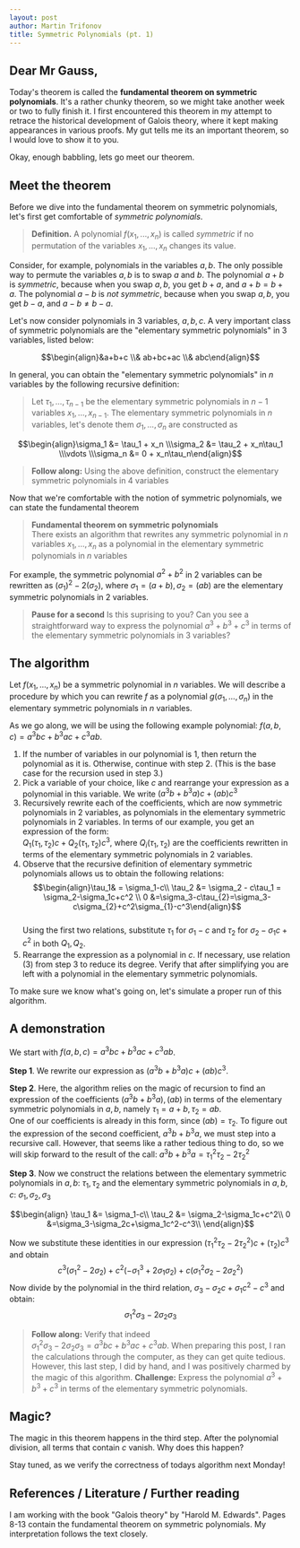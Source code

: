 ```yaml
---
layout: post
author: Martin Trifonov
title: Symmetric Polynomials (pt. 1)
---
```

 
## Dear Mr Gauss, 
Today's theorem is called the **fundamental theorem on symmetric polynomials**. It's a rather chunky theorem, so we might take another week or two to fully finish it. I first encountered this theorem in my attempt to retrace the historical development of Galois theory, where it kept making appearances in various proofs. My gut tells me its an important theorem, so I would love to show it to you. 

Okay, enough babbling, lets go meet our theorem.

## Meet the theorem
Before we dive into the fundamental theorem on symmetric polynomials, let's first get comfortable of _symmetric polynomials_.    

>**Definition.** A polynomial $f(x_1,...,x_n)$ is called _symmetric_ if no permutation of the variables $x_1,...,x_n$ changes its value.

Consider, for example, polynomials in the variables $a,b$. The only possible way to permute the variables $a,b$ is to swap $a$ and $b$. The polynomial $a+b$ is _symmetric_, because when you swap $a,b$, you get $b+a$, and $a+b = b+a$. The polynomial $a-b$ is _not symmetric_, because when you swap $a,b$, you get $b-a$, and $a-b \neq b-a$.  

Let's now consider polynomials in 3 variables, $a,b,c$. A very important class of symmetric polynomials are the "elementary symmetric polynomials" in 3 variables, listed below:  

$$\begin{align}&a+b+c
\\& ab+bc+ac
\\& abc\end{align}$$

In general, you can obtain the "elementary symmetric polynomials" in $n$ variables by the following recursive definition:
> Let $\tau_1,...,\tau_{n-1}$ be the elementary symmetric polynomials in $n-1$ variables $x_1,...,x_{n-1}$. The elementary symmetric polynomials in $n$ variables, let's denote them $\sigma_1,...,\sigma_n$ are constructed as   

$$\begin{align}\sigma_1 &= \tau_1 + x_n
\\\sigma_2 &= \tau_2 + x_n\tau_1
\\\vdots
\\\sigma_n &= 0 + x_n\tau_n\end{align}$$

> **Follow along:** Using the above definition, construct the elementary symmetric polynomials in 4 variables

Now that we're comfortable with the notion of symmetric polynomials, we can state the fundamental theorem
> **Fundamental theorem on symmetric polynomials**  
There exists an algorithm that rewrites any symmetric polynomial in $n$ variables $x_1,...,x_n$ as a polynomial in the elementary symmetric polynomials in $n$ variables

For example, the symmetric polynomial $a^2+b^2$ in 2 variables can be rewritten as $(\sigma_1)^2-2(\sigma_2)$, where $\sigma_1 = (a+b),\sigma_2 = (ab)$ are the elementary symmetric polynomials in 2 variables.

> **Pause for a second** Is this suprising to you? Can you see a straightforward way to express the polynomial $a^3+b^3+c^3$ in terms of the elementary symmetric polynomials in 3 variables?

## The algorithm

Let $f(x_1,...,x_n)$ be a symmetric polynomial in $n$ variables. We will describe a procedure by which you can rewrite $f$ as a polynomial $g(\sigma_1,...,\sigma_n)$ in the elementary symmetric polynomials in $n$ variables.

As we go along, we will be using the following example polynomial: $f(a,b,c) = a^3bc+b^3ac+c^3ab$.
1. If the number of variables in our polynomial is 1, then return the polynomial as it is. Otherwise, continue with step 2. (This is the base case for the recursion used in step 3.) 
2. Pick a variable of your choice, like $c$ and rearrange your expression as a polynomial in this variable. We write $(a^3b+b^3a)c+(ab)c^3$
3. Recursively rewrite each of the coefficients, which are now symmetric polynomials in 2 variables, as polynomials in the elementary symmetric polynomials in 2 variables. In terms of our example, you get an expression of the form:  
$Q_1(\tau_1,\tau_2)c+Q_2(\tau_1,\tau_2)c^3$, where $Q_i(\tau_1,\tau_2)$ are the coefficients rewritten in terms of the elementary symmetric polynomials in 2 variables. 
4. Observe that the recursive definition of elementary symmetric polynomials allows us to obtain the following relations:  
$$\begin{align}\tau_1& = \sigma_1-c\\
\tau_2 &= \sigma_2 - c\tau_1 = \sigma_2-\sigma_1c+c^2
\\
0 &=\sigma_3-c\tau_{2}=\sigma_3-c\sigma_{2}+c^2\sigma_{1}-c^3\end{align}$$  
Using the first two relations, substitute $\tau_1$ for $\sigma_1-c$ and $\tau_2$ for $\sigma_2-\sigma_1c+c^2$ in both $Q_1,Q_2$.
5. Rearrange the expression as a polynomial in $c$. If necessary, use relation (3) from step 3 to reduce its degree.  Verify that after simplifying you are left with a polynomial in the elementary symmetric polynomials. 

To make sure we know what's going on, let's simulate a proper run of this algorithm.

## A demonstration

We start with $f(a,b,c) = a^3bc+b^3ac+c^3ab$. 

**Step 1**. We rewrite our expression as $(a^3b+b^3a)c+(ab)c^3$.

**Step 2**. Here, the algorithm relies on the magic of recursion to find an expression of the coefficients $(a^3b+b^3a),(ab)$ in terms of the elementary symmetric polynomials in $a,b$, namely $\tau_1 = a+b,\tau_2 = ab$.  
One of our coefficients is already in this form, since $(ab) =\tau_2$. To figure out the expression of the second coefficient, $a^3b+b^3a$, we must step into a recursive call. However, that seems like a rather tedious thing to do, so we will skip forward to the result of the call:
$a^3b+b^3a = \tau_1^2\tau_2-2\tau_2^2$

**Step 3**. Now we construct the relations between the elementary symmetric polynomials in $a,b$: $\tau_1,\tau_2$ and the elementary symmetric polynomials in $a,b,c$: $\sigma_1,\sigma_2,\sigma_3$

$$\begin{align}
\tau_1 &= \sigma_1-c\\
\tau_2 &= \sigma_2-\sigma_1c+c^2\\
0 &=\sigma_3-\sigma_2c+\sigma_1c^2-c^3\\
\end{align}$$

Now we substitute these identities in our expression $(\tau_1^2\tau_2-2\tau_2^2)c+(\tau_2)c^3$ and obtain
$$c^{3} (\sigma_1^{2} - 2 \sigma_2) + c^{2} (- \sigma_1^{3} + 2 \sigma_1 \sigma_2) + c (\sigma_1^{2} \sigma_2 - 2 \sigma_2^{2})$$
Now divide by the polynomial in the third relation, $\sigma_3-\sigma_2c+\sigma_1c^2-c^3$ and obtain:
$$\sigma_1^{2} \sigma_3 - 2 \sigma_2 \sigma_3$$
> **Follow along:** Verify that indeed  
$\sigma_1^{2} \sigma_3 - 2 \sigma_2 \sigma_3 = a^3bc+b^3ac+c^3ab$. When preparing this post, I ran the calculations through the computer, as they can get quite tedious. However, this last step, I did by hand, and I was positively charmed by the magic of this algorithm.
> **Challenge:** Express the polynomial $a^3+b^3+c^3$ in terms of the elementary symmetric polynomials. 

## Magic? 

The magic in this theorem happens in the third step. After the polynomial division, all terms that contain $c$ vanish. Why does this happen?  

Stay tuned, as we verify the correctness of todays algorithm next Monday!

## References / Literature / Further reading

I am working with the book "Galois theory" by "Harold M. Edwards". Pages 8-13 contain the fundamental theorem on symmetric polynomials. My interpretation follows the text closely.